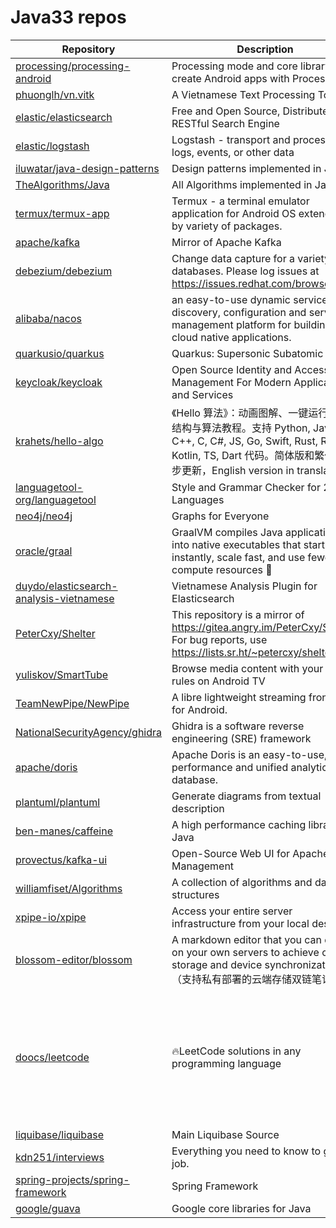 # Java33 repos

| Repository                                                                                            | Description                                                                                                                                           | Stars                                                  |       |
| ----------------------------------------------------------------------------------------------------- | ----------------------------------------------------------------------------------------------------------------------------------------------------- | ------------------------------------------------------ | ----- |
| [processing/processing-android](https://github.com/processing/processing-android)                     | Processing mode and core library to create Android apps with Processing                                                                               | 798                                                    |       |
| [phuonglh/vn.vitk](https://github.com/phuonglh/vn.vitk)                                               | A Vietnamese Text Processing Toolkit                                                                                                                  | 216                                                    |       |
| [elastic/elasticsearch](https://github.com/elastic/elasticsearch)                                     | Free and Open Source, Distributed, RESTful Search Engine                                                                                              | 73777                                                  |       |
| [elastic/logstash](https://github.com/elastic/logstash)                                               | Logstash - transport and process your logs, events, or other data                                                                                     | 14632                                                  |       |
| [iluwatar/java-design-patterns](https://github.com/iluwatar/java-design-patterns)                     | Design patterns implemented in Java                                                                                                                   | 92657                                                  |       |
| [TheAlgorithms/Java](https://github.com/TheAlgorithms/Java)                                           | All Algorithms implemented in Java                                                                                                                    | 63350                                                  |       |
| [termux/termux-app](https://github.com/termux/termux-app)                                             | Termux - a terminal emulator application for Android OS extendible by variety of packages.                                                            | 45005                                                  |       |
| [apache/kafka](https://github.com/apache/kafka)                                                       | Mirror of Apache Kafka                                                                                                                                | 30887                                                  |       |
| [debezium/debezium](https://github.com/debezium/debezium)                                             | Change data capture for a variety of databases. Please log issues at <https://issues.redhat.com/browse/DBZ>.                                          | 11828                                                  |       |
| [alibaba/nacos](https://github.com/alibaba/nacos)                                                     | an easy-to-use dynamic service discovery, configuration and service management platform for building AI cloud native applications.                    | 32037                                                  |       |
| [quarkusio/quarkus](https://github.com/quarkusio/quarkus)                                             | Quarkus: Supersonic Subatomic Java.                                                                                                                   | 14961                                                  |       |
| [keycloak/keycloak](https://github.com/keycloak/keycloak)                                             | Open Source Identity and Access Management For Modern Applications and Services                                                                       | 29557                                                  |       |
| [krahets/hello-algo](https://github.com/krahets/hello-algo)                                           | 《Hello 算法》：动画图解、一键运行的数据结构与算法教程。支持 Python, Java, C++, C, C#, JS, Go, Swift, Rust, Ruby, Kotlin, TS, Dart 代码。简体版和繁体版同步更新，English version in translation | 116583                                                 |       |
| [languagetool-org/languagetool](https://github.com/languagetool-org/languagetool)                     | Style and Grammar Checker for 25+ Languages                                                                                                           | 13566                                                  |       |
| [neo4j/neo4j](https://github.com/neo4j/neo4j)                                                         | Graphs for Everyone                                                                                                                                   | 15056                                                  |       |
| [oracle/graal](https://github.com/oracle/graal)                                                       | GraalVM compiles Java applications into native executables that start instantly, scale fast, and use fewer compute resources 🚀                       | 21085                                                  |       |
| [duydo/elasticsearch-analysis-vietnamese](https://github.com/duydo/elasticsearch-analysis-vietnamese) | Vietnamese Analysis Plugin for Elasticsearch                                                                                                          | 539                                                    |       |
| [PeterCxy/Shelter](https://github.com/PeterCxy/Shelter)                                               | This repository is a mirror of <https://gitea.angry.im/PeterCxy/Shelter>. For bug reports, use <https://lists.sr.ht/~petercxy/shelter>                | 2968                                                   |       |
| [yuliskov/SmartTube](https://github.com/yuliskov/SmartTube)                                           | Browse media content with your own rules on Android TV                                                                                                | 24446                                                  |       |
| [TeamNewPipe/NewPipe](https://github.com/TeamNewPipe/NewPipe)                                         | A libre lightweight streaming front-end for Android.                                                                                                  | 35058                                                  |       |
| [NationalSecurityAgency/ghidra](https://github.com/NationalSecurityAgency/ghidra)                     | Ghidra is a software reverse engineering (SRE) framework                                                                                              | 60423                                                  |       |
| [apache/doris](https://github.com/apache/doris)                                                       | Apache Doris is an easy-to-use, high performance and unified analytics database.                                                                      | 14262                                                  |       |
| [plantuml/plantuml](https://github.com/plantuml/plantuml)                                             | Generate diagrams from textual description                                                                                                            | 12066                                                  |       |
| [ben-manes/caffeine](https://github.com/ben-manes/caffeine)                                           | A high performance caching library for Java                                                                                                           | 17030                                                  |       |
| [provectus/kafka-ui](https://github.com/provectus/kafka-ui)                                           | Open-Source Web UI for Apache Kafka Management                                                                                                        | 11284                                                  |       |
| [williamfiset/Algorithms](https://github.com/williamfiset/Algorithms)                                 | A collection of algorithms and data structures                                                                                                        | 18217                                                  |       |
| [xpipe-io/xpipe](https://github.com/xpipe-io/xpipe)                                                   | Access your entire server infrastructure from your local desktop                                                                                      | 11600                                                  |       |
| [blossom-editor/blossom](https://github.com/blossom-editor/blossom)                                   | A markdown editor that you can deploy on your own servers to achieve cloud storage and device synchronization（支持私有部署的云端存储双链笔记软件）                      | 3613                                                   |       |
| [doocs/leetcode](https://github.com/doocs/leetcode)                                                   | 🔥LeetCode solutions in any programming language                                                                                                      | 多种编程语言实现 LeetCode、《剑指 Offer（第 2 版）》、《程序员面试金典（第 6 版）》题解 | 34938 |
| [liquibase/liquibase](https://github.com/liquibase/liquibase)                                         | Main Liquibase Source                                                                                                                                 | 5217                                                   |       |
| [kdn251/interviews](https://github.com/kdn251/interviews)                                             | Everything you need to know to get the job.                                                                                                           | 64460                                                  |       |
| [spring-projects/spring-framework](https://github.com/spring-projects/spring-framework)               | Spring Framework                                                                                                                                      | 58828                                                  |       |
| [google/guava](https://github.com/google/guava)                                                       | Google core libraries for Java                                                                                                                        | 51098                                                  |       |
